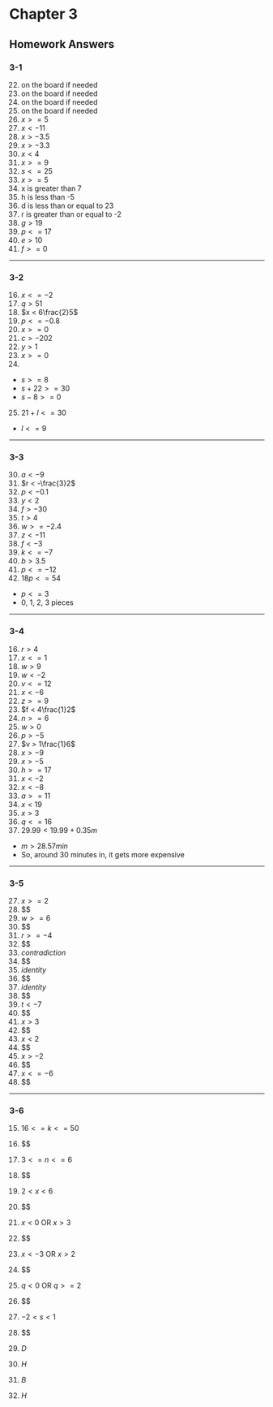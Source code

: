 # Chapter 3

## Homework Answers

### 3-1

22. on the board if needed
23. on the board if needed
24. on the board if needed
25. on the board if needed
26. $x >= 5$
27. $x < -11$
28. $x > -3.5$
29. $x > -3.3$
30. $x < 4$
31. $x >= 9$
32. $s <= 25$
33. $x >= 5$
34. x is greater than 7
35. h is less than -5
36. d is less than or equal to 23
37. r is greater than or equal to -2
38. $g > 19$
39. $p <= 17$
40. $e > 10$
41. $f >= 0$

---

### 3-2

16. $x <= -2$
17. $q > 51$
18. $x < 6\frac{2}5$
19. $p <= -0.8$
20. $x >= 0$
21. $c > -202$
22. $y > 1$
23. $x >= 0$
24. 
  - $s >= 8$
  - $s + 22 >= 30$
  - $s - 8 >= 0$
25. $21 + l <= 30$
  - $l <= 9$

---

### 3-3

30. $a < -9$
31. $r < -\frac{3}2$
32. $p < -0.1$
33. $y < 2$
34. $f > -30$
35. $t > 4$
36. $w >= -2.4$
37. $z < -11$
38. $f < -3$
39. $k <= -7$
40. $b > 3.5$
41. $p <= -12$
42. $18p <= 54$
  - $p <= 3$
  - 0, 1, 2, 3 pieces

---

### 3-4

16. $r > 4$
17. $x <= 1$
18. $w > 9$
19. $w < -2$
20. $v <= 12$
21. $x < -6$
22. $z >= 9$
23. $f < 4\frac{1}2$
24. $n >= 6$
25. $w > 0$
26. $p > -5$
27. $v > 1\frac{1}6$
28. $x > -9$
29. $x > -5$
30. $h >= 17$
31. $x < -2$
32. $x < -8$
33. $a >= 11$
34. $x < 19$
35. $x > 3$
36. $q <= 16$
37. $29.99 < 19.99 + 0.35m$
  - $m > 28.57 min$
  - So, around 30 minutes in, it gets more expensive

---

### 3-5

27. $x >= 2$
28. $$
29. $w >= 6$
30. $$
31. $r >= -4$
32. $$
33. $contradiction$
34. $$
35. $identity$
36. $$
37. $identity$
38. $$
39. $t < -7$
40. $$
41. $x > 3$
42. $$
43. $x < 2$
44. $$
45. $x > -2$
46. $$
47. $x <= -6$
48. $$

---

### 3-6

15. $16 <= k <= 50$
16. $$
17. $3 <= n <= 6$
18. $$
19. $2 < x < 6$
20. $$
21. $x < 0$ OR $x > 3$
22. $$
23. $x < -3$ OR $x > 2$
24. $$
25. $q < 0$ OR $q >= 2$
26. $$
27. $-2 < s < 1$
28. $$


47. $D$
48. $H$
49. $B$
50. $H$
